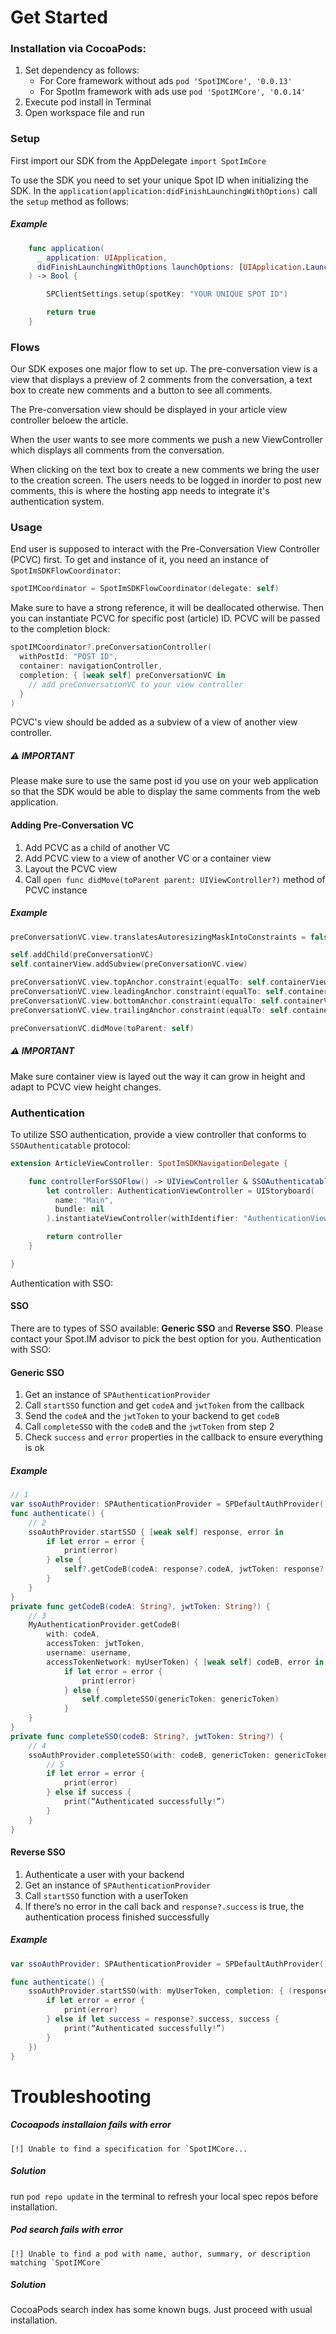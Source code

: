 # Get Started

### Installation via CocoaPods:
1. Set dependency as follows:
    - For Core framework without ads `pod 'SpotIMCore', '0.0.13'`
    - For SpotIm framework with ads use `pod 'SpotIMCore', '0.0.14'`
2. Execute pod install in Terminal
3. Open workspace file and run

### Setup

First import our SDK from the AppDelegate
`import SpotImCore`

To use the SDK you need to set your unique Spot ID when initializing the SDK.
In the `application(application:didFinishLaunchingWithOptions)` call the `setup` method as follows:

##### Example

```swift
    func application(
      _ application: UIApplication,
      didFinishLaunchingWithOptions launchOptions: [UIApplication.LaunchOptionsKey: Any]?
    ) -> Bool {

        SPClientSettings.setup(spotKey: "YOUR UNIQUE SPOT ID")

        return true
    }
```

### Flows

Our SDK exposes one major flow to set up. The pre-conversation view is a view that displays a preview of 2 comments from the conversation, a text box to create new comments and a button to see all comments.

The Pre-conversation view should be displayed in your article view controller beloew the article.

When the user wants to see more comments we push a new ViewController which displays all comments from the conversation.

When clicking on the text box to create a new comments we bring the user to the creation screen. The users needs to be logged in inorder to post new comments, this is where the hosting app needs to integrate it's authentication system.

### Usage

End user is supposed to interact with the Pre-Conversation View Controller (PCVC) first. To get and instance of it, you need an instance of `SpotImSDKFlowCoordinator`:
```swift
spotIMCoordinator = SpotImSDKFlowCoordinator(delegate: self)
```
Make sure to have a strong reference, it will be deallocated otherwise.
Then you can instantiate PCVC for specific post (article) ID. PCVC will be passed to the completion block:
```swift
spotIMCoordinator?.preConversationController(
  withPostId: "POST ID",
  container: navigationController,
  completion: { [weak self] preConversationVC in
    // add preConversationVC to your view controller
  }
)
```

PCVC's view should be added as a subview of a view of another view controller.

##### ⚠️ IMPORTANT
Please make sure to use the same post id you use on your web application so that the SDK would be able to display the same comments from the web application.

#### Adding Pre-Conversation VC

1. Add PCVC as a child of another VC
2. Add PCVC view to a view of another VC or a container view
3. Layout the PCVC view
4. Call `open func didMove(toParent parent: UIViewController?)` method of PCVC instance

##### Example

```swift
preConversationVC.view.translatesAutoresizingMaskIntoConstraints = false

self.addChild(preConversationVC)
self.containerView.addSubview(preConversationVC.view)

preConversationVC.view.topAnchor.constraint(equalTo: self.containerView.topAnchor).isActive = true
preConversationVC.view.leadingAnchor.constraint(equalTo: self.containerView.leadingAnchor).isActive = true
preConversationVC.view.bottomAnchor.constraint(equalTo: self.containerView.bottomAnchor).isActive = true
preConversationVC.view.trailingAnchor.constraint(equalTo: self.containerView.trailingAnchor).isActive = true

preConversationVC.didMove(toParent: self)
```
##### ⚠️ IMPORTANT
Make sure container view is layed out the way it can grow in height and adapt to PCVC view height changes.

### Authentication

To utilize SSO authentication, provide a view controller that conforms to `SSOAuthenticatable` protocol:
```swift
extension ArticleViewController: SpotImSDKNavigationDelegate {

    func controllerForSSOFlow() -> UIViewController & SSOAuthenticatable {
        let controller: AuthenticationViewController = UIStoryboard(
          name: "Main",
          bundle: nil
        ).instantiateViewController(withIdentifier: "AuthenticationViewController") as! AuthenticationViewController

        return controller
    }

}
```

Authentication with SSO:

#### SSO

There are to types of SSO available: **Generic SSO** and **Reverse SSO**. Please contact your Spot.IM advisor to pick the best option for you.	Authentication with SSO:

#### Generic SSO

1. Get an instance of `SPAuthenticationProvider`
2. Call `startSSO` function and get `codeA` and `jwtToken` from the callback
3. Send the `codeA` and the `jwtToken` to your backend to get `codeB`
4. Call `completeSSO` with the `codeB` and the `jwtToken` from step 2
5. Check `success` and `error` properties in the callback to ensure everything is ok

##### Example
```swift
// 1
var ssoAuthProvider: SPAuthenticationProvider = SPDefaultAuthProvider()
func authenticate() {
    // 2
    ssoAuthProvider.startSSO { [weak self] response, error in
        if let error = error {
            print(error)
        } else {
            self?.getCodeB(codeA: response?.codeA, jwtToken: response?.jwtToken)
        }
    }
}
private func getCodeB(codeA: String?, jwtToken: String?) {
    // 3
    MyAuthenticationProvider.getCodeB(
        with: codeA,
        accessToken: jwtToken,
        username: username,
        accessTokenNetwork: myUserToken) { [weak self] codeB, error in
            if let error = error {
                print(error)
            } else {
                self.completeSSO(genericToken: genericToken)
            }
    }
}
private func completeSSO(codeB: String?, jwtToken: String?) {
    // 4
    ssoAuthProvider.completeSSO(with: codeB, genericToken: genericToken) { [weak self] success, error in
        // 5
        if let error = error {
            print(error)
        } else if success {
            print(“Authenticated successfully!”)
        } 	
    }
}
```


#### Reverse SSO

1. Authenticate a user with your backend
2. Get an instance of `SPAuthenticationProvider`
3. Call `startSSO` function with a userToken
4. If there’s no error in the call back and `response?.success` is true, the authentication process finished successfully

##### Example
```swift
var ssoAuthProvider: SPAuthenticationProvider = SPDefaultAuthProvider()

func authenticate() {
    ssoAuthProvider.startSSO(with: myUserToken, completion: { (response, error) in
        if let error = error {
            print(error)
        } else if let success = response?.success, success {
            print(“Authenticated successfully!”)
        }
    })
}
```

# Troubleshooting

##### Cocoapods installaion fails with error
```
[!] Unable to find a specification for `SpotIMCore...
```
##### Solution
run `pod repo update` in the terminal to refresh your local spec repos before installation.

##### Pod search fails with error
```
[!] Unable to find a pod with name, author, summary, or description matching `SpotIMCore`
```
##### Solution
CocoaPods search index has some known bugs. Just proceed with usual installation.
